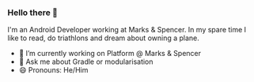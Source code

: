 ### Hello there 👋

I'm an Android Developer working at Marks & Spencer. In my spare time I like to read, do triathlons and dream about owning a plane.


- 🔭 I’m currently working on Platform @ Marks & Spencer
- 💬 Ask me about Gradle or modularisation
- 😄 Pronouns: He/Him
